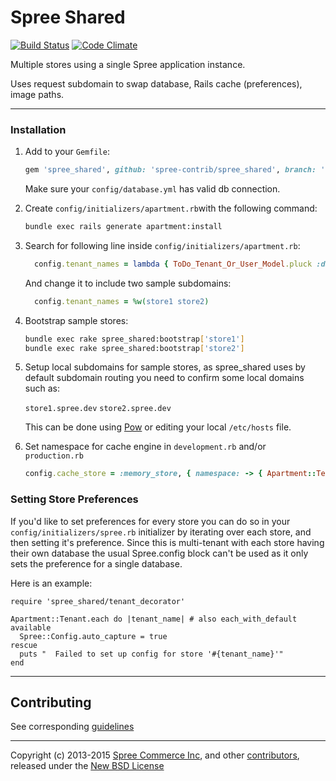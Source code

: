 # Spree Shared

[![Build Status](https://travis-ci.org/spree-contrib/spree_shared.svg?branch=master)](https://travis-ci.org/spree-contrib/spree_shared)
[![Code Climate](https://codeclimate.com/github/spree-contrib/spree_shared/badges/gpa.svg)](https://codeclimate.com/github/spree-contrib/spree_shared)

Multiple stores using a single Spree application instance.

Uses request subdomain to swap database, Rails cache (preferences), image paths.

---

### Installation

1. Add to your `Gemfile`:

    ```ruby
    gem 'spree_shared', github: 'spree-contrib/spree_shared', branch: 'master'
    ```

    Make sure your `config/database.yml` has valid db connection.

2. Create `config/initializers/apartment.rb`with the following command:

    ```bash
    bundle exec rails generate apartment:install
    ```

3. Search for following line inside `config/initializers/apartment.rb`:

    ```ruby
      config.tenant_names = lambda { ToDo_Tenant_Or_User_Model.pluck :database }
    ```

    And change it to include two sample subdomains:

    ```ruby
      config.tenant_names = %w(store1 store2)
    ```

4. Bootstrap sample stores:

    ```bash
    bundle exec rake spree_shared:bootstrap['store1']
    bundle exec rake spree_shared:bootstrap['store2']
    ```

5. Setup local subdomains for sample stores, as spree_shared uses by default subdomain routing you need to confirm some local domains such as:

    `store1.spree.dev`
    `store2.spree.dev`
    
    This can be done using [Pow][4] or editing your local `/etc/hosts` file.

6. Set namespace for cache engine in `development.rb` and/or `production.rb`

    ```ruby
    config.cache_store = :memory_store, { namespace: -> { Apartment::Tenant.current } }
    ```

### Setting Store Preferences

If you'd like to set preferences for every store you can do so in your `config/initializers/spree.rb` initializer by iterating over each store, and then setting it's preference.  Since this is multi-tenant with each store having their own database the usual Spree.config block can't be used as it only sets the preference for a single database.

Here is an example:

```
require 'spree_shared/tenant_decorator'

Apartment::Tenant.each do |tenant_name| # also each_with_default available
  Spree::Config.auto_capture = true
rescue
  puts "  Failed to set up config for store '#{tenant_name}'"
end
```

---

## Contributing

See corresponding [guidelines][5]

---

Copyright (c) 2013-2015 [Spree Commerce Inc][1], and other [contributors][2], released under the [New BSD License][3]

[1]: https://github.com/spree/spree
[2]: https://github.com/spree-contrib/spree_shared/graphs/contributors
[3]: https://github.com/spree-contrib/spree_shared/blob/master/LICENSE.md
[4]: http://pow.cx
[5]: https://github.com/spree-contrib/spree_shared/blob/master/CONTRIBUTING.md
